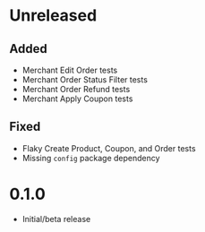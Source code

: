 # Unreleased

## Added
- Merchant Edit Order tests
- Merchant Order Status Filter tests
- Merchant Order Refund tests
- Merchant Apply Coupon tests

## Fixed

- Flaky Create Product, Coupon, and Order tests
- Missing `config` package dependency

# 0.1.0

- Initial/beta release
